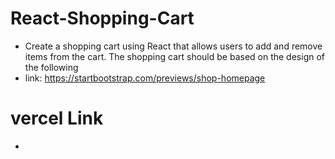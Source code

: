 # React-Shopping-Cart
 - Create a shopping cart using React that allows users to add and remove items from the cart. The shopping cart should be based on the design of the following
 - link: https://startbootstrap.com/previews/shop-homepage
# vercel Link
 - 

